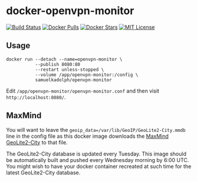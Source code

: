 # docker-openvpn-monitor

[![Build Status](https://img.shields.io/travis/com/samuelkadolph/docker-openvpn-monitor.svg?style=for-the-badge)](https://travis-ci.com/samuelkadolph/docker-openvpn-monitor/ "Build Status")
[![Docker Pulls](https://img.shields.io/docker/pulls/samuelkadolph/openvpn-monitor.svg?style=for-the-badge)](https://hub.docker.com/r/samuelkadolph/openvpn-monitor/ "Docker Pulls")
[![Docker Stars](https://img.shields.io/docker/stars/samuelkadolph/openvpn-monitor.svg?style=for-the-badge)](https://hub.docker.com/r/samuelkadolph/openvpn-monitor/ "Docker Stars")
[![MIT License](https://img.shields.io/github/license/samuelkadolph/docker-openvpn-monitor.svg?style=for-the-badge)](LICENSE "MIT License")

## Usage

```
docker run --detach --name=openvpn-monitor \
           --publish 8080:80
           --restart unless-stopped \
           --volume /app/openvpn-monitor:/config \
           samuelkadolph/openvpn-monitor
```

Edit `/app/openvpn-monitor/openvpn-monitor.conf` and then visit
`http://localhost:8080/`.

## MaxMind

You will want to leave the `geoip_data=/var/lib/GeoIP/GeoLite2-City.mmdb` line
in the config file as this docker image downloads the [MaxMind GeoLite2-City](https://dev.maxmind.com/geoip/geolite2-free-geolocation-data)
to that file.

The GeoLite2-City database is updated every Tuesday. This image should be
automatically built and pushed every Wednesday morning by 6:00 UTC. You might
wish to have your docker container recreated at such time for the latest
GeoLite2-City database.
